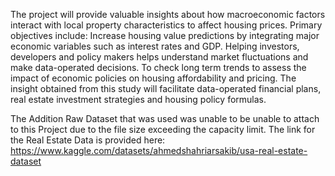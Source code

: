 The project will provide valuable insights about how macroeconomic factors interact with local property characteristics to affect housing prices. Primary objectives include: Increase housing value predictions by integrating major economic variables such as interest rates and GDP. Helping investors, developers and policy makers helps understand market fluctuations and make data-operated decisions. To check long term trends to assess the impact of economic policies on housing affordability and pricing. The insight obtained from this study will facilitate data-operated financial plans, real estate investment strategies and housing policy formulas.

The Addition Raw Dataset that was used was unable to be unable to attach to this Project due to the file size exceeding the capacity limit. The link for the Real Estate Data is provided here: https://www.kaggle.com/datasets/ahmedshahriarsakib/usa-real-estate-dataset 
